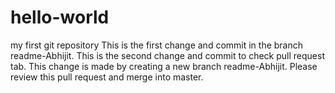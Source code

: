 # hello-world
my first git repository
This is the first change and commit in the branch readme-Abhijit.
This is the second change and commit to check pull request tab. This change is made by creating a new branch readme-Abhijit. Please review this pull request and merge into master.
